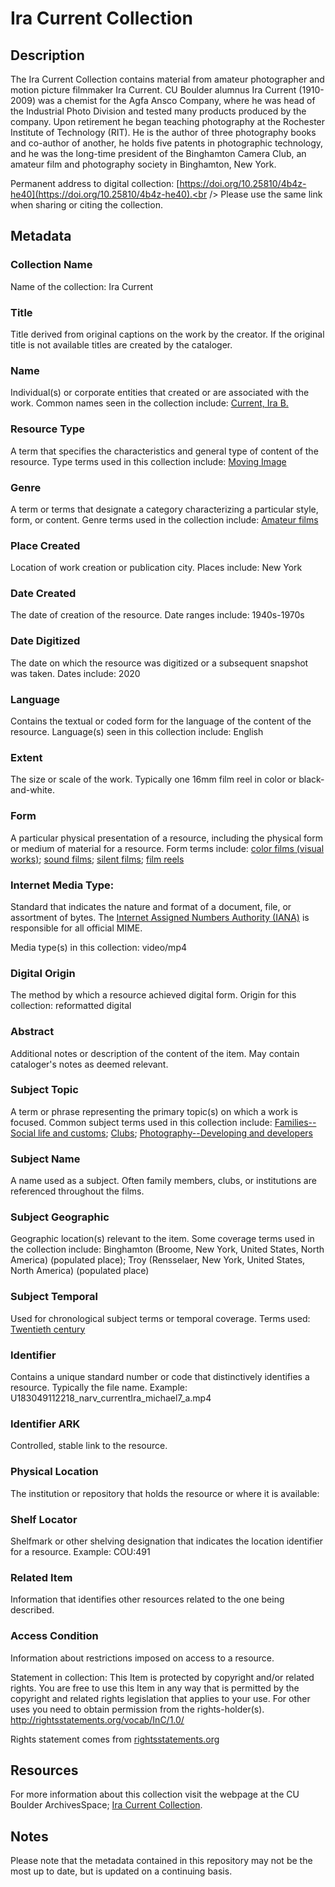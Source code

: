 # Ira Current Collection
## Description
The Ira Current Collection contains material from amateur photographer and motion picture filmmaker Ira Current. CU Boulder alumnus Ira Current (1910-2009) was a chemist for the Agfa Ansco Company, where he was head of the Industrial Photo Division and tested many products produced by the company. Upon retirement he began teaching photography at the Rochester Institute of Technology (RIT). He is the author of three photography books and co-author of another, he holds five patents in photographic technology, and he was the long-time president of the Binghamton Camera Club, an amateur film and photography society in Binghamton, New York.

Permanent address to digital collection: [https://doi.org/10.25810/4b4z-he40](https://doi.org/10.25810/4b4z-he40).<br /> 
Please use the same link when sharing or citing the collection.

## Metadata
### Collection Name
Name of the collection: Ira Current

### Title
Title derived from original captions on the work by the creator. If the original title is not available titles are created by the cataloger.

### Name
Individual(s) or corporate entities that created or are associated with the work. Common names seen in the collection include: [Current, Ira B.](http://id.loc.gov/authorities/names/n86145701)

### Resource Type
A term that specifies the characteristics and general type of content of the resource. Type terms used in this collection include: [Moving Image](http://purl.org/dc/dcmitype/MovingImage) 

### Genre
A term or terms that designate a category characterizing a particular style, form, or content. Genre terms used in the collection include: [Amateur films](http://id.loc.gov/authorities/genreForms/gf2011026038) 

### Place Created
Location of work creation or publication city. Places include: New York

### Date Created
The date of creation of the resource. Date ranges include: 1940s-1970s

### Date Digitized
The date on which the resource was digitized or a subsequent snapshot was taken. Dates include: 2020

### Language
Contains the textual or coded form for the language of the content of the resource. Language(s) seen in this collection include: English

### Extent
The size or scale of the work. Typically one 16mm film reel in color or black-and-white.

### Form
A particular physical presentation of a resource, including the physical form or medium of material for a resource. Form terms include: [color films (visual works)](http://vocab.getty.edu/page/aat/300417957); [sound films](http://vocab.getty.edu/page/aat/300417955); [silent films](http://vocab.getty.edu/page/aat/300252071); [film reels](http://vocab.getty.edu/page/aat/300400779)

### Internet Media Type: 
Standard that indicates the nature and format of a document, file, or assortment of bytes. The [Internet Assigned Numbers Authority (IANA)](https://www.iana.org/assignments/media-types/media-types.xhtml) is responsible for all official MIME. 

Media type(s) in this collection: video/mp4

### Digital Origin
The method by which a resource achieved digital form. Origin for this collection: reformatted digital

### Abstract
Additional notes or description of the content of the item. May contain cataloger's notes as deemed relevant.

### Subject Topic
A term or phrase representing the primary topic(s) on which a work is focused. Common subject terms used in this collection include: [Families--Social life and customs](http://id.worldcat.org/fast/1728941); [Clubs](http://id.worldcat.org/fast/864940); [Photography--Developing and developers](http://id.worldcat.org/fast/1061734)

### Subject Name
A name used as a subject. Often family members, clubs, or institutions are referenced throughout the films.

### Subject Geographic
Geographic location(s) relevant to the item. Some coverage terms used in the collection include: Binghamton (Broome, New York, United States, North America) (populated place); Troy (Rensselaer, New York, United States, North America) (populated place) 

### Subject Temporal
Used for chronological subject terms or temporal coverage. Terms used: [Twentieth century](http://id.loc.gov/authorities/subjects/sh85139020)

### Identifier
Contains a unique standard number or code that distinctively identifies a resource. Typically the file name. Example: U183049112218_narv_currentIra_michael7_a.mp4

### Identifier ARK
Controlled, stable link to the resource.

### Physical Location
The institution or repository that holds the resource or where it is available:

### Shelf Locator
Shelfmark or other shelving designation that indicates the location identifier for a resource. Example: COU:491 

### Related Item
Information that identifies other resources related to the one being described.

### Access Condition
Information about restrictions imposed on access to a resource.

Statement in collection: This Item is protected by copyright and/or related rights. You are free to use this Item in any way that is permitted by the copyright and related rights legislation that applies to your use. For other uses you need to obtain permission from the rights-holder(s). http://rightsstatements.org/vocab/InC/1.0/

Rights statement comes from [rightsstatements.org](https://rightsstatements.org/page/1.0/?language=en)

## Resources
For more information about this collection visit the webpage at the CU Boulder ArchivesSpace; [Ira Current Collection](https://archives.colorado.edu/repositories/2/resources/178).

## Notes
Please note that the metadata contained in this repository may not be the most up to date, but is updated on a continuing basis. 
